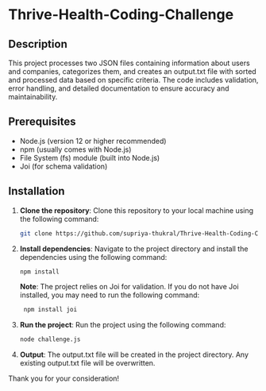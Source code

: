 # Thrive-Health-Coding-Challenge

## Description

This project processes two JSON files containing information about users and companies, categorizes them, and creates an output.txt file with sorted and processed data based on specific criteria. The code includes validation, error handling, and detailed documentation to ensure accuracy and maintainability.

## Prerequisites

- Node.js (version 12 or higher recommended)
- npm (usually comes with Node.js)
- File System (fs) module (built into Node.js)
- Joi (for schema validation)

## Installation

1. **Clone the repository**: Clone this repository to your local machine using the following command:

   ```bash
   git clone https://github.com/supriya-thukral/Thrive-Health-Coding-Challenge.git
   ```

2. **Install dependencies**: Navigate to the project directory and install the dependencies using the following command:

   ```bash
   npm install
   ```

   **Note**: The project relies on Joi for validation. If you do not have Joi installed, you may need to run the following command:

   ```bash
    npm install joi
   ```

3. **Run the project**: Run the project using the following command:

   ```bash
   node challenge.js
   ```

4. **Output**: The output.txt file will be created in the project directory. Any existing output.txt file will be overwritten.

Thank you for your consideration!
